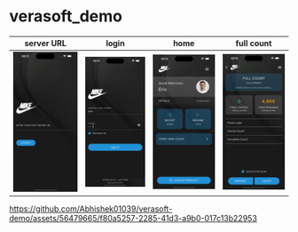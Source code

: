 # verasoft_demo

| server URL  | login | home  | full count |
| ------------- | ------------- | ------------- | ------------- |
| ![photo](/demo/server_url_screen.png)  | ![photo](/demo/login_screen.png)  | ![photo](/demo/home_screen.png)  | ![photo](/demo/full_count_screen.png)  |

https://github.com/Abhishek01039/verasoft-demo/assets/56479665/f80a5257-2285-41d3-a9b0-017c13b22953

